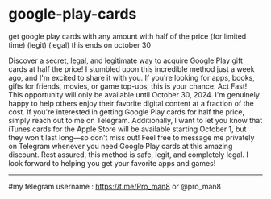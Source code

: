 # google-play-cards
get google play cards with any amount with half of the price (for limited time) (legit) (legal)  this ends on october 30 



Discover a secret, legal, and legitimate way to acquire Google Play gift cards at half the price! I stumbled upon this incredible method just a week ago, and I'm excited to share it with you. If you're looking for apps, books, gifts for friends, movies, or game top-ups, this is your chance.
Act Fast! This opportunity will only be available until October 30, 2024. I'm genuinely happy to help others enjoy their favorite digital content at a fraction of the cost. If you're interested in getting Google Play cards for half the price, simply reach out to me on Telegram.
Additionally, I want to let you know that iTunes cards for the Apple Store will be available starting October 1, but they won't last long—so don't miss out!
Feel free to message me privately on Telegram whenever you need Google Play cards at this amazing discount. Rest assured, this method is safe, legit, and completely legal. I look forward to helping you get your favorite apps and games!


---
#my telegram username : https://t.me/Pro_man8  or @pro_man8

